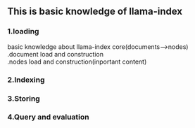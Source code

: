 ## This is basic knowledge of llama-index
### 1.loading
basic knowledge about llama-index core(documents-->nodes)  
.document load and construction  
.nodes load and construction(inportant content)  
### 2.Indexing
### 3.Storing
### 4.Query and evaluation
